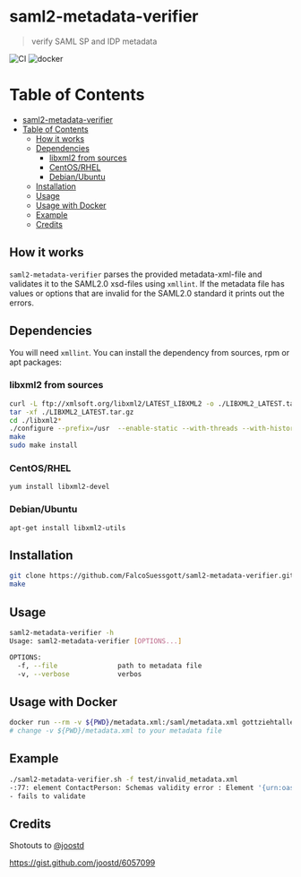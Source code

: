# saml2-metadata-verifier 
> verify SAML SP and IDP  metadata 

![CI](https://github.com/FalcoSuessgott/saml2-metadata-verifier/workflows/CI/badge.svg)
![docker](https://img.shields.io/docker/pulls/falcosuessgott/saml2-metadata-verifier)

Table of Contents
=================

   * [saml2-metadata-verifier](#saml2-metadata-verifier)
   * [Table of Contents](#table-of-contents)
      * [How it works](#how-it-works)
      * [Dependencies](#dependencies)
         * [libxml2 from sources](#libxml2-from-sources)
         * [CentOS/RHEL](#centosrhel)
         * [Debian/Ubuntu](#debianubuntu)
      * [Installation](#installation)
      * [Usage](#usage)
      * [Usage with Docker](#usage-with-docker)
      * [Example](#example)
      * [Credits](#credits)

## How it works
`saml2-metadata-verifier` parses the provided metadata-xml-file and validates it to the SAML2.0 xsd-files using `xmllint`. If the metadata file has values or options that are invalid for the SAML2.0 standard it prints out the errors. 

## Dependencies
You will need `xmllint`. You can install the dependency from sources, rpm or apt packages:

###  libxml2 from sources
```bash
curl -L ftp://xmlsoft.org/libxml2/LATEST_LIBXML2 -o ./LIBXML2_LATEST.tar.gz
tar -xf ./LIBXML2_LATEST.tar.gz
cd ./libxml2*
./configure --prefix=/usr  --enable-static --with-threads --with-history
make
sudo make install
```

### CentOS/RHEL
```
yum install libxml2-devel
```

### Debian/Ubuntu
```
apt-get install libxml2-utils
```

## Installation
```bash
git clone https://github.com/FalcoSuessgott/saml2-metadata-verifier.git
make
```

## Usage
```bash
saml2-metadata-verifier -h                             
Usage: saml2-metadata-verifier [OPTIONS...]

OPTIONS:
  -f, --file               path to metadata file
  -v, --verbose            verbos
```

## Usage with Docker
```bash
docker run --rm -v ${PWD}/metadata.xml:/saml/metadata.xml gottziehtalles/saml2-metadata-verifier metadata.xml 
# change -v ${PWD}/metadata.xml to your metadata file
```

## Example
```bash
./saml2-metadata-verifier.sh -f test/invalid_metadata.xml
-:77: element ContactPerson: Schemas validity error : Element '{urn:oasis:names:tc:SAML:2.0:metadata}ContactPerson', attribute 'contactType': [facet 'enumeration'] The value 'developer' is not an element of the set {'technical', 'support', 'administrative', 'billing', 'other'}.
- fails to validate
```

## Credits
Shotouts to [@joostd](https://gist.github.com/joostd)

https://gist.github.com/joostd/6057099

